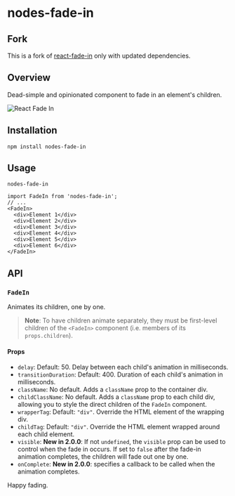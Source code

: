 # nodes-fade-in

## Fork
This is a fork of [react-fade-in](https://github.com/gkaemmer/react-fade-in) only with updated dependencies.

## Overview

Dead-simple and opinionated component to fade in an element's children.

![React Fade In](/example/example.gif)

## Installation

`npm install nodes-fade-in`

## Usage

`nodes-fade-in`

```
import FadeIn from 'nodes-fade-in';
// ...
<FadeIn>
  <div>Element 1</div>
  <div>Element 2</div>
  <div>Element 3</div>
  <div>Element 4</div>
  <div>Element 5</div>
  <div>Element 6</div>
</FadeIn>
```

## API

### `FadeIn`

Animates its children, one by one.

> **Note**: To have children animate separately, they must be first-level children of the `<FadeIn>` component (i.e. members of its `props.children`).

#### Props

- `delay`: Default: 50. Delay between each child's animation in milliseconds.
- `transitionDuration`: Default: 400. Duration of each child's animation in milliseconds.
- `className`: No default. Adds a `className` prop to the container div.
- `childClassName`: No default. Adds a `className` prop to each child div, allowing you to style the direct children of the `FadeIn` component.
- `wrapperTag`: Default: `"div"`. Override the HTML element of the wrapping div.
- `childTag`: Default: `"div"`. Override the HTML element wrapped around each child element.
- `visible`: **New in 2.0.0**: If not `undefined`, the `visible` prop can be used to control when the fade in occurs. If set to `false` after the fade-in animation completes, the children will fade out one by one.
- `onComplete`: **New in 2.0.0**: specifies a callback to be called when the animation completes.

Happy fading.
